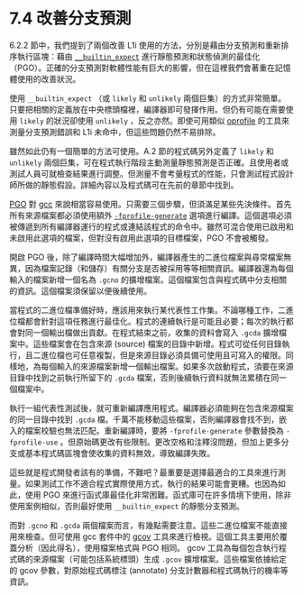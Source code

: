 # 7.4 改善分支預測

6.2.2 節中，我們提到了兩個改善 L1i 使用的方法，分別是藉由分支預測和重新排序執行區塊：藉由 [`__builtin_expect`](https://gcc.gnu.org/onlinedocs/gcc/Other-Builtins.html) 進行靜態預測和狀態偵測的最佳化（PGO）。正確的分支預測對軟體性能有巨大的影響，但在這裡我們會著重在記憶體使用的改善狀況。

使用 `__builtin_expect` （或 `likely` 和 `unlikely` 兩個巨集）的方式非常簡單。只要把相關的定義放在中央標頭檔裡，編譯器即可發揮作用。但仍有可能在需要使用 `likely` 的狀況卻使用 `unlikely` ，反之亦然。即使可用類似 [oprofile](https://www.man7.org/linux/man-pages/man1/oprofile.1.html) 的工具來測量分支預測錯誤和 L1i 未命中，但這些問題仍然不易排除。

雖然如此仍有一個簡單的方法可使用。A.2 節的程式碼另外定義了 `likely` 和 `unlikely` 兩個巨集，可在程式執行階段主動測量靜態預測是否正確。且使用者或測試人員可就檢查結果進行調整。但測量不會考量程式的性能，只會測試程式設計師所做的靜態假設。詳細內容以及程式碼可在先前的章節中找到。

[PGO](https://www.intel.com/content/www/us/en/docs/cpp-compiler/developer-guide-reference/2021-8/profile-guided-optimization-pgo.html) 對 [gcc](https://www.man7.org/linux/man-pages/man1/gcc.1.html) 來說相當容易使用。只需要三個步驟，但須滿足某些先決條件。首先所有來源檔案都必須使用額外 [`-fprofile-generate`](https://gcc.gnu.org/onlinedocs/gcc-11.2.0/gcc/Instrumentation-Options.html) 選項進行編譯。這個選項必須被傳遞到所有編譯器運行的程式或連結該程式的命令中。雖然可混合使用已啟用和未啟用此選項的檔案，但對沒有啟用此選項的目標檔案，PGO 不會被觸發。

開啟 PGO 後，除了編譯時間大幅增加外，編譯器產生的二進位檔案與尋常檔案無異，因為檔案記錄（和儲存）有關分支是否被採用等等相關資訊。編譯器還為每個輸入的檔案新增一個名為 `.gcno` 的擴增檔案。這個檔案包含與程式碼中分支相關的資訊。這個檔案須保留以便後續使用。

當程式的二進位檔準備好時，應該用來執行某代表性工作集。不論哪種工作，二進位檔都會針對這項任務進行最佳化。程式的連續執行是可能且必要；每次的執行都會對同一個輸出檔做出貢獻。在程式結束之前，收集的資料會寫入 `.gcda` 擴增檔案中。這些檔案會在包含來源 (source) 檔案的目錄中新增。程式可從任何目錄執行，且二進位檔也可任意複製，但是來源目錄必須具備可使用且可寫入的權限。同樣地，為每個輸入的來源檔案新增一個輸出檔案。如果多次啟動程式，須要在來源目錄中找到之前執行所留下的 `.gcda` 檔案，否則後續執行資料就無法累積在同一個檔案中。

執行一組代表性測試後，就可重新編譯應用程式。編譯器必須能夠在包含來源檔案的同一目錄中找到 `.gcda` 檔。千萬不能移動這些檔案，否則編譯器會找不到，嵌入的檔案校驗也無法匹配。重新編譯時，要將 `-fprofile-generate` 參數替換為 `-fprofile-use` 。但原始碼更改有些限制。更改空格和注釋沒問題，但加上更多分支或基本程式碼區塊會使收集的資料無效，導致編譯失敗。

這些就是程式開發者該有的準備，不難吧？最重要是選擇最適合的工具來進行測量。如果測試工作不適合程式實際使用方式，執行的結果可能會更糟。也因為如此，使用 PGO 來進行函式庫最佳化非常困難。函式庫可在許多情境下使用，除非使用案例相似，否則最好使用 `__builtin_expect` 的靜態分支預測。

而對 `.gcno` 和 `.gcda` 兩個檔案而言，有幾點需要注意。這些二進位檔案不能直接用來檢查。但可使用 gcc 套件中的 [gcov](https://www.man7.org/linux/man-pages/man1/gcov.1.html) 工具來進行檢視。這個工具主要用於覆蓋分析（因此得名），使用檔案格式與 PGO 相同。 gcov 工具為每個包含執行程式碼的來源檔案（可能包括系統標頭）生成 `.gcov` 擴增檔案。這些檔案依據給定的 gcov 參數，對原始程式碼標注 (annotate) 分支計數器和程式碼執行的機率等資訊。